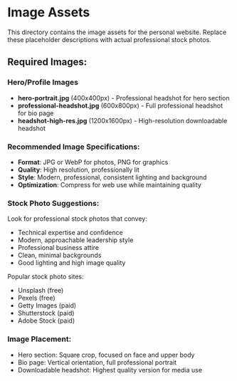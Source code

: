 # Image Assets

This directory contains the image assets for the personal website. Replace these placeholder descriptions with actual professional stock photos.

## Required Images:

### Hero/Profile Images
- **hero-portrait.jpg** (400x400px) - Professional headshot for hero section
- **professional-headshot.jpg** (600x800px) - Full professional headshot for bio page
- **headshot-high-res.jpg** (1200x1600px) - High-resolution downloadable headshot

### Recommended Image Specifications:
- **Format**: JPG or WebP for photos, PNG for graphics
- **Quality**: High resolution, professionally lit
- **Style**: Modern, professional, consistent lighting and background
- **Optimization**: Compress for web use while maintaining quality

### Stock Photo Suggestions:
Look for professional stock photos that convey:
- Technical expertise and confidence
- Modern, approachable leadership style
- Professional business attire
- Clean, minimal backgrounds
- Good lighting and high image quality

Popular stock photo sites:
- Unsplash (free)
- Pexels (free)
- Getty Images (paid)
- Shutterstock (paid)
- Adobe Stock (paid)

### Image Placement:
- Hero section: Square crop, focused on face and upper body
- Bio page: Vertical orientation, full professional portrait
- Downloadable headshot: Highest quality version for media use